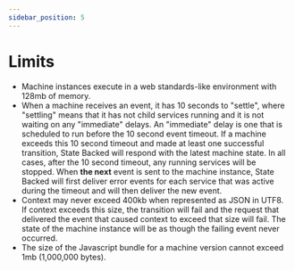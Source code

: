 ```yaml
---
sidebar_position: 5
---
```


# Limits

- Machine instances execute in a web standards-like environment with 128mb of memory.
- When a machine receives an event, it has 10 seconds to "settle", where "settling" means
  that it has not child services running and it is not waiting on any "immediate" delays.
  An "immediate" delay is one that is scheduled to run before the 10 second event timeout.
  If a machine exceeds this 10 second timeout and made at least one successful transition,
  State Backed will respond with the latest machine state.
  In all cases, after the 10 second timeout, any running services will be stopped.
  When **the next** event is sent to the machine instance, State Backed will first deliver
  error events for each service that was active during the timeout and will then deliver
  the new event.
- Context may never exceed 400kb when represented as JSON in UTF8. If context exceeds
  this size, the transition will fail and the request that delivered the event that caused
  context to exceed that size will fail. The state of the machine instance will be as though
  the failing event never occurred.
- The size of the Javascript bundle for a machine version cannot exceed 1mb (1,000,000 bytes).

